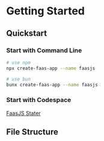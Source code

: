 # Getting Started

## Quickstart

### Start with Command Line

```bash
# use npm
npx create-faas-app --name faasjs

# use bun
bunx create-faas-app --name faasjs
```

### Start with Codespace

[FaasJS Stater](https://github.com/faasjs/starter)

## File Structure

###
